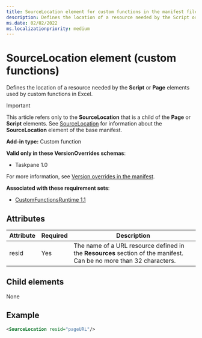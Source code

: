 ```yaml
---
title: SourceLocation element for custom functions in the manifest file
description: Defines the location of a resource needed by the Script or Page elements used by custom functions in Excel.
ms.date: 02/02/2022
ms.localizationpriority: medium
---
```


# SourceLocation element (custom functions)

Defines the location of a resource needed by the **Script** or **Page** elements used by custom functions in Excel.

> [!IMPORTANT]
> This article refers only to the **SourceLocation** that is a child of the **Page** or **Script** elements. See [SourceLocation](sourcelocation.md) for information about the **SourceLocation** element of the base manifest.

**Add-in type:** Custom function

**Valid only in these VersionOverrides schemas**:

- Taskpane 1.0

For more information, see [Version overrides in the manifest](/office/dev/add-ins/develop/add-in-manifests#version-overrides-in-the-manifest).

**Associated with these requirement sets**:

- [CustomFunctionsRuntime 1.1](../requirement-sets/excel/custom-functions-requirement-sets.md)

## Attributes

| Attribute | Required | Description                                                                          |
|-----------|----------|--------------------------------------------------------------------------------------|
| resid     | Yes      | The name of a URL resource defined in the **Resources** section of the manifest. Can be no more than 32 characters. |

## Child elements

None

## Example

```xml
<SourceLocation resid="pageURL"/>
```
